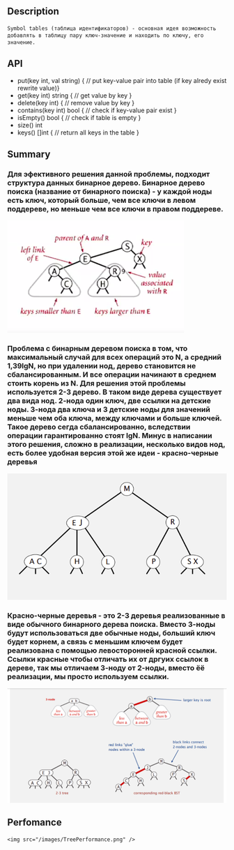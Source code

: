 
## Description 
    Symbol tables (таблица идентификаторов) - основная идея возможность добавлять в таблицу пару ключ-значение и находить по ключу, его значение.
## API
- put(key int, val string) { // put key-value pair into table (if key alredy exist rewrite value)}
- get(key int) string { // get value by key }      
- delete(key int) { // remove value by key }      
- contains(key int) bool { // check if key-value pair exist  }
- isEmpty() bool { // check if table is empty }
- size() int      
- keys() []int { // return all keys in the table }      
## Summary
    
### Для эфективного решения данной проблемы, подходит структура данных бинарное дерево. Бинарное дерево поиска (название от бинарного поиска) - у каждой ноды есть ключ, который больше, чем все ключи в левом поддереве, но меньше чем все ключи в правом поддереве.

![](/images/BST.png)

### Проблема с бинарным деревом поиска в том, что максимальный случай для всех операций это N, а средний 1,39lgN, но при удалении нод, дерево становится не сбалансированным. И все операции начинают в среднем стоить корень из N. Для решения этой проблемы используется 2-3 дерево. В таком виде дерева существует два вида нод. 2-нода один ключ, две ссылки на детские ноды. 3-нода два ключа и 3 детские ноды для значений меньше чем оба ключа, между ключами и больше ключей. Такое дерево сегда сбалансированно, вследствии операции гарантированно стоят lgN. Минус в написании этого решения, сложно в реализации, несколько видов нод, есть более удобная версия этой же идеи - красно-черные деревья

![](/images/23T.png)

### Красно-черные деревья - это 2-3 деревья реализованные в виде обычного бинарного дерева поиска. Вместо 3-ноды будут использоваться две обычные ноды, больший ключ будет корнем, а связь с меньшим ключем будет реализована с помощью левосторонней красной ссылки. Ссылки красные чтобы отличать их от дргуих ссылок в дереве, так мы отличаем 3-ноду от 2-ноды, вместо ёё реализации, мы просто используем ссылки.

![](/images/BRT.png)
## Perfomance
    <img src="/images/TreePerformance.png" />
